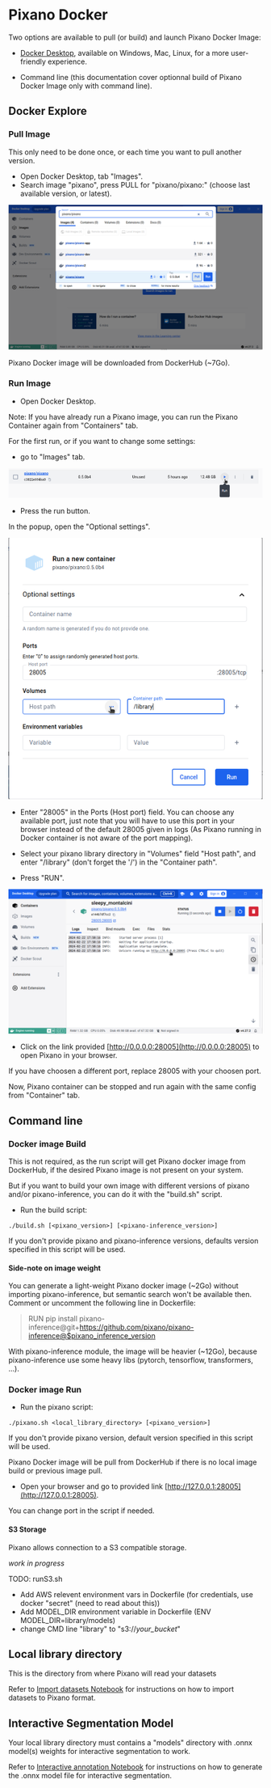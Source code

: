 # Pixano Docker

Two options are available to pull (or build) and launch Pixano Docker Image:

- [Docker Desktop](https://www.docker.com/products/docker-desktop), available on Windows, Mac, Linux, for a more user-friendly experience.

- Command line (this documentation cover optionnal build of Pixano Docker Image only with command line).


## Docker Explore

### Pull Image

This only need to be done once, or each time you want to pull another version.

- Open Docker Desktop, tab "Images".
- Search image "pixano", press PULL for "pixano/pixano:<version>" (choose last available version, or latest).

![docker explore search image](assets/search-image.png)

Pixano Docker image will be downloaded from DockerHub (~7Go).

### Run Image

- Open Docker Desktop.

Note: If you have already run a Pixano image, you can run the Pixano Container again from "Containers" tab.

For the first run, or if you want to change some settings:
 - go to "Images" tab.

![run pixano image](assets/run-image.png)

- Press the run button.

In the popup, open the "Optional settings".

![settings](assets/settings.png)

- Enter "28005" in the Ports (Host port) field. You can choose any available port, just note that you will have to use this port in your browser instead of the default 28005 given in logs (As Pixano running in Docker container is not aware of the port mapping).

- Select your pixano library directory in "Volumes" field "Host path", and enter "/library" (don't forget the '/') in the "Container path".

- Press "RUN".

![logs: pixano instance link](assets/logs-pixano-link.png)

- Click on the link provided [http://0.0.0.0:28005](http://0.0.0.0:28005) to open Pixano in your browser.

If you have choosen a different port, replace 28005 with your choosen port.

Now, Pixano container can be stopped and run again with the same config from "Container" tab.

## Command line

### Docker image Build

This is not required, as the run script will get Pixano docker image from DockerHub, if the desired Pixano image is not present on your system.

But if you want to build your own image with different versions of pixano and/or pixano-inference, you can do it with the "build.sh" script.

- Run the build script:
```
./build.sh [<pixano_version>] [<pixano-inference_version>]
```

If you don't provide pixano and pixano-inference versions, defaults version specified in this script will be used.

#### Side-note on image weight

You can generate a light-weight Pixano docker image (~2Go) without importing pixano-inference, but semantic search won't be available then.
Comment or uncomment the following line in Dockerfile:

> RUN pip install pixano-inference@git+https://github.com/pixano/pixano-inference@$pixano_inference_version

With pixano-inference module, the image will be heavier (~12Go), because pixano-inference use some heavy libs (pytorch, tensorflow, transformers, ...).

### Docker image Run

- Run the pixano script:
```
./pixano.sh <local_library_directory> [<pixano_version>]
```
If you don't provide pixano version, default version specified in this script will be used.

Pixano Docker image will be pull from DockerHub if there is no local image build or previous image pull.

- Open your browser and go to provided link [http://127.0.0.1:28005](http://127.0.0.1:28005).

You can change port in the script if needed.

#### S3 Storage

Pixano allows connection to a S3 compatible storage.

*work in progress*

 TODO: runS3.sh

- Add AWS relevent environment vars in Dockerfile (for credentials, use docker "secret" (need to read about this))
- Add MODEL_DIR environment variable in Dockerfile (ENV MODEL_DIR=library/models)
- change CMD line "library" to "s3://*your_bucket*"

## Local library directory

This is the directory from where Pixano will read your datasets

Refer to [Import datasets Notebook](https://github.com/pixano/pixano/blob/main/notebooks/datasets/import_dataset.ipynb) for instructions on how to import datasets to Pixano format.

## Interactive Segmentation Model

Your local library directory must contains a "models" directory with .onnx model(s) weights for interactive segmentation to work.

Refer to [Interactive annotation Notebook](https://github.com/pixano/pixano/blob/develop/notebooks/models/interactive_annotation.ipynb) for instructions on how to generate the .onnx model file for interactive segmentation.

